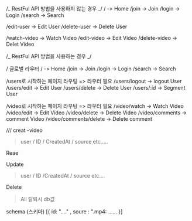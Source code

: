 /_ RestFul API 방법을 사용하지 않는 경우 _/
/ -> Home
/join -> Join
/login -> Login
/search -> Search

/edit-user -> Edit User
/delete-user -> Delete User

/watch-video -> Watch Video
/edit-video -> Edit Video
/delete-video -> Delet Video

/_ RestFul API 방법을 사용하는 경우 _/

/ 글로벌 라우터
/ -> Home
/join -> Join
/login -> Login
/search -> Search

/users로 시작하는 페이지 라우팅 => 라우터 필요
/users/logout -> logout User
/users/edit -> Edit User
/users/delete -> Delete User
/users/:id -> Segment User

/video로 시작하는 페이지 라우팅 => 라우터 필요
/video/watch -> Watch Video
/video/edit -> Edit Video
/video/delete -> Delete Video
/video/comments -> comment Video
/video/comments/delete -> Delete comment

///
creat
-video

> user / ID / CreatedAt / source etc.....

Reae

Update

> user / ID /CreatedAt / source etc....

Delete

> All
> 탈퇴시 db값

schema (스키마)
[{
id: "...." ,
soure : ".mp4:
......
}]

